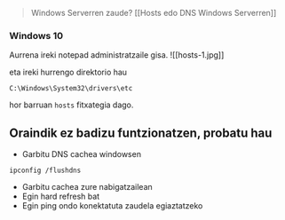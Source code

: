 > Windows Serverren zaude? [[Hosts edo DNS Windows Serverren]]
### Windows 10
Aurrena ireki notepad administratzaile gisa.
![[hosts-1.jpg]]

eta ireki hurrengo direktorio hau
```
C:\Windows\System32\drivers\etc
```

hor barruan `hosts` fitxategia dago.

## Oraindik ez badizu funtzionatzen, probatu hau

- Garbitu DNS cachea windowsen
```
ipconfig /flushdns
```

- Garbitu cachea zure nabigatzailean
- Egin hard refresh bat
- Egin ping ondo konektatuta zaudela egiaztatzeko

